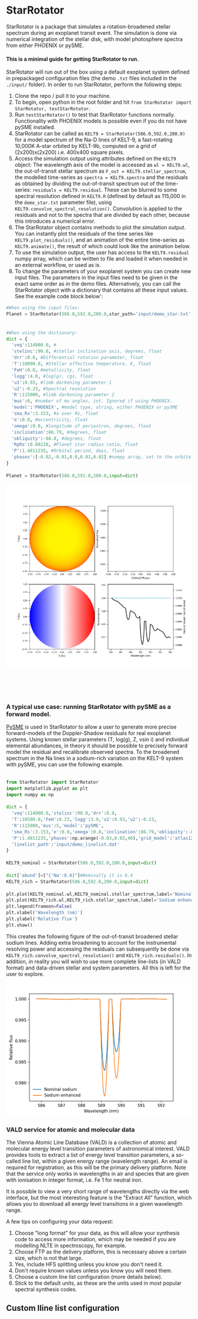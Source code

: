 # StarRotator

StarRotator is a package that simulates a rotation-broadened stellar spectrum during an exoplanet transit event. The simulation is done via numerical integration of the stellar disk, with model photosphere spectra from either PHOENIX or pySME.

#### This is a minimal guide for getting StarRotator to run.

StarRotator will run out of the box using a default exoplanet system defined in prepackaged configuration files (the demo `.txt` files included in the `./input/` folder).
In order to run StarRotator, perform the following steps:
1) Clone the repo / pull it to your machine.
2) To begin, open python in the root folder and hit `from StarRotator import StarRotator, testStarRotator`.
3) Run `testStarRotator()` to test that StarRotator functions normally. Functionality with PHOENIX models is possible even if you do not have pySME installed.
4) StarRotator can be called as `KELT9 = StarRotator(586.0,592.0,200.0)` for a model spectrum of the Na-D lines of KELT-9, a fast-rotating 10,000K A-star orbited by KELT-9b, computed on a grid of (2x200)x(2x200) i.e. 400x400 square pixels.
5) Access the simulation output using attributes defined on the `KELT9` object: The wavelength axis of the model is accessed as `wl = KELT9.wl`, the out-of-transit stellar spectrum as `F_out = KELT9.stellar_spectrum`, the modelled time-series as `spectra = KELT9.spectra` and the residuals as obtained by dividing the out-of-transit spectrum out of the time-series: `residuals = KELT9.residual`. These can be blurred to some spectral resolution defined in `KELT9.R` (defined by default as 115,000 in the `demo_star.txt` parameter file), using `KELT9.convolve_spectral_resolution()`. Convolution is applied to the residuals and not to the spectra that are divided by each other, because this introduces a numerical error.
6) The StarRotator object contains methods to plot the simulation output. You can instantly plot the residuals of the time series like `KELT9.plot_residuals()`, and an animation of the entire time-series as `KELT9.animate()`, the result of which could look like the animation below.
7) To use the simulation output, the user has access to the `KELT9.residual` numpy array, which can be written to file and loaded it when needed in an external workflow, or used as is.
8) To change the parameters of your exoplanet system you can create new input files. The parameters in the input files need to be given in the exact same order as in the demo files. Alternatively, you can call the StarRotator object with a dictionary that contains all these input values. See the example code block below':

```python
#When using the input files:
Planet = StarRotator(586.0,592.0,200.0,star_path='input/demo_star.txt',planet_path='input/demo_planet.txt',obs_path='input/demo_observations.txt')


#When using the dictionary:
dict = {
  'veq':114000.0, #
  'stelinc':90.0, #stellar inclination axis, degrees, float
  'drr':0.0, #Differential rotation parameter, float
  'T':10000.0, #Stellar effective temperature, K, float
  'FeH':0.0, #metallicity, float
  'logg':4.0, #log(g), cgs, float
  'u1':0.93, #limb darkening parameter 1
  'u2':-0.23, #Spectral resolution
  'R':115000, #limb darkening parameter 2
  'mus':0, #number of mu angles, int. Ignored if using PHOENIX.
  'model':'PHOENIX', #model type, string, either PHOENIX or pySME
  'sma_Rs':3.153, #a over Rs, float
  'e':0.0, #eccentricity, float
  'omega':0.0, #longitude of periastron, degrees, float
  'inclination':86.79, #degrees, float
  'obliquity':-84.8, #degrees, float
  'RpRs':0.08228, #Planet star radius ratio, float
  'P':1.4811235, #Orbital period, days, float
  'phases':[-0.02,-0.01,0.0,0.01,0.02] #numpy array, set to the orbital phases of the time series
}

Planet = StarRotator(586.0,592.0,200.0,input=dict)
```

![](demo.gif)

<br><br><br>

### A typical use case: running StarRotator with pySME as a forward model.

[PySME](https://github.com/AWehrhahn/SME) is used in StarRotator to allow a user to generate more precise forward-models of the Doppler-Shadow residuals for real exoplanet systems. Using known stellar parameters (T, log(g), Z, vsin i) and individual elemental abundances, in theory it should be possible to precisely forward model the residual and recalibrate observed spectra. To the broadened spectrum in the Na lines in a sodium-rich variation on the KELT-9 system with pySME, you can use the following example.


```python

from StarRotator import StarRotator
import matplotlib.pyplot as plt
import numpy as np

dict = {
  'veq':114000.0,'stelinc':90.0,'drr':0.0,
  'T':10500.0,'FeH':0.23,'logg':3.9,'u1':0.93,'u2':-0.23,
  'R':115000,'mus':5,'model':'pySME',
  'sma_Rs':3.153,'e':0.0,'omega':0.0,'inclination':86.79,'obliquity':-84.8,'RpRs':0.08228,
  'P':1.4811235,'phases':np.arange(-0.03,0.03,40),'grid_model':'atlas12.sav','abund':{},
  'linelist_path':'input/demo_linelist.dat'
}

KELT9_nominal = StarRotator(586.0,592.0,200.0,input=dict)

dict['abund']=["{'Na':6.6}"]#Nominally it is 6.4
KELT9_rich = StarRotator(586.0,592.0,200.0,input=dict)

plt.plot(KELT9_nominal.wl,KELT9_nominal.stellar_spectrum,label='Nominal sodium')
plt.plot(KELT9_rich.wl,KELT9_rich.stellar_spectrum,label='Sodium enhanced')
plt.legend(frameon=False)
plt.xlabel('Wavelength (nm)')
plt.ylabel('Relative flux')
plt.show()

```

This creates the following figure of the out-of-transit broadened stellar sodium lines. Adding extra broadening to account for the instrumental resolving power and  accessing the residuals can subsequently be done via `KELT9_rich.convolve_spectral_resolution()` and `KELT9_rich.residuals()`. In addition, in reality you will wish to use more complete line-lists (in VALD format) and data-driven stellar and system parameters. All this is left for the user to explore.
![](demo_spectrum.png)

### VALD service for atomic and molecular data


The Vienna Atomic Line Database (VALD) is a collection of atomic and molecular energy level transition parameters of astronomical interest. VALD provides tools to extract a list of energy level transition parameters, a so-called line list, within a given energy range (wavelength range). An email is required for registration, as this will be the primary delivery platform. Note that the service only works in wavelengths in air and species that are given with ionisation in integer format, i.e. Fe 1 for neutral iron.

It is possible to view a very short range of wavelengths directly via the web interface, but the most interesting feature is the "Extract All" function, which allows you to download all energy level transitions in a given wavelength range.

A few tips on configuring your data request:
1) Choose "long format" for your data, as this will allow your synthesis code to access more information, which may be needed if you are modelling NLTE in spectroscopy, for example.
2) Choose FTP as the delivery platform, this is necessary above a certain size, which is not that large.
3) Yes, include HFS splitting unless you know you don't need it.
4) Don't require known values unless you know you will need them.
5) Choose a custom line list configuration (more details below).
6) Stick to the default units, as these are the units used in most popular spectral synthesis codes.

## Custom lline list configuration
